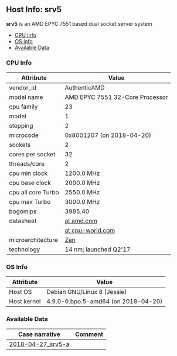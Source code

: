 ## Host Info: srv5

**srv5** is an AMD EPYC 7551 based dual socket server system

- [CPU info](#user-content-cpu)
- [OS info](#user-content-os)
- [Available Data](#user-content-data)

### <a id="cpu">CPU Info</a>

| Attribute | Value |
| --------- | ----- |
| vendor_id    | AuthenticAMD |
| model name   | AMD EPYC 7551 32-Core Processor |
| cpu family   | 23 |
| model        | 1 |
| stepping     | 2 |
| microcode    | 0x8001207 (on 2018-04-20) |
| sockets      | 2 |
| cores per socket | 32 |
| threads/core | 2 |
| cpu min clock   | 1200.0 MHz |
| cpu base clock  | 2000.0 MHz |
| cpu all core Turbo | 2550.0 MHz |
| cpu max Turbo | 3000.0 MHz |
| bogomips     | 3985.40 |
| datasheet    | [at amd.com](https://www.amd.com/en/products/cpu/amd-epyc-7551) |
|              | [at cpu-world.com](http://www.cpu-world.com/CPUs/Zen/AMD-EPYC%207551.html) |
| microarchitecture | [Zen](https://en.wikipedia.org/wiki/Zen_(microarchitecture)) |
| technology   | 14 nm; launched Q2'17 |


### <a id="os">OS Info</a>

| Attribute | Value |
| --------- | ----- |
| Host OS      | Debian GNU/Linux 8 (Jessie) |
| Host kernel  | 4.9.0-0.bpo.5-amd64 (on 2018-04-20) |

### <a id="data">Available Data</a>

| Case narrative | Comment |
| -------------- | ------- |
| [2018-04-27_srv5-a](2018-04-27_srv5-a.md) |  |
